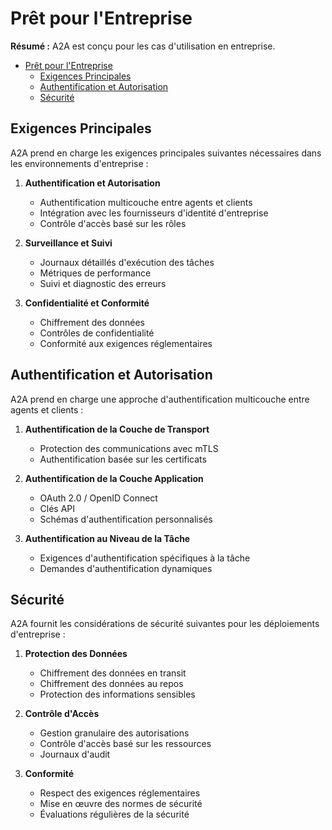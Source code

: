 # Prêt pour l'Entreprise

**Résumé :** A2A est conçu pour les cas d'utilisation en entreprise.

<!-- TOC -->

- [Prêt pour l'Entreprise](#prêt-pour-lentreprise)
  - [Exigences Principales](#exigences-principales)
  - [Authentification et Autorisation](#authentification-et-autorisation)
  - [Sécurité](#sécurité)

<!-- /TOC -->

## Exigences Principales

A2A prend en charge les exigences principales suivantes nécessaires dans les environnements d'entreprise :

1. **Authentification et Autorisation**

   - Authentification multicouche entre agents et clients
   - Intégration avec les fournisseurs d'identité d'entreprise
   - Contrôle d'accès basé sur les rôles

2. **Surveillance et Suivi**

   - Journaux détaillés d'exécution des tâches
   - Métriques de performance
   - Suivi et diagnostic des erreurs

3. **Confidentialité et Conformité**
   - Chiffrement des données
   - Contrôles de confidentialité
   - Conformité aux exigences réglementaires

## Authentification et Autorisation

A2A prend en charge une approche d'authentification multicouche entre agents et clients :

1. **Authentification de la Couche de Transport**

   - Protection des communications avec mTLS
   - Authentification basée sur les certificats

2. **Authentification de la Couche Application**

   - OAuth 2.0 / OpenID Connect
   - Clés API
   - Schémas d'authentification personnalisés

3. **Authentification au Niveau de la Tâche**
   - Exigences d'authentification spécifiques à la tâche
   - Demandes d'authentification dynamiques

## Sécurité

A2A fournit les considérations de sécurité suivantes pour les déploiements d'entreprise :

1. **Protection des Données**

   - Chiffrement des données en transit
   - Chiffrement des données au repos
   - Protection des informations sensibles

2. **Contrôle d'Accès**

   - Gestion granulaire des autorisations
   - Contrôle d'accès basé sur les ressources
   - Journaux d'audit

3. **Conformité**
   - Respect des exigences réglementaires
   - Mise en œuvre des normes de sécurité
   - Évaluations régulières de la sécurité
